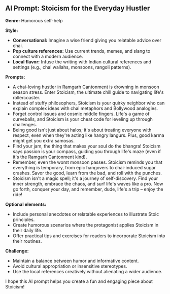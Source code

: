 ## AI Prompt: Stoicism for the Everyday Hustler

**Genre:** Humorous self-help

**Style:**

* **Conversational:** Imagine a wise friend giving you relatable advice over chai.
* **Pop culture references:** Use current trends, memes, and slang to connect with a modern audience.
* **Local flavor:** Infuse the writing with Indian cultural references and settings (e.g., chai wallahs, monsoons, rangoli patterns).

**Prompts:**

* A chai-loving hustler in Ramgarh Cantonment is drowning in monsoon season stress. Enter Stoicism, the ultimate chill guide to navigating life's rollercoaster.
* Instead of stuffy philosophers, Stoicism is your quirky neighbor who can explain complex ideas with chai metaphors and Bollywood analogies.
* Forget control issues and cosmic middle fingers. Life's a game of curveballs, and Stoicism is your cheat code for leveling up through challenges.
* Being good isn't just about halos; it's about treating everyone with respect, even when they're acting like hangry langurs. Plus, good karma might get you extra samosas.
* Find your jam, the thing that makes your soul do the bhangra! Stoicism says passion is your compass, guiding you through life's maze (even if it's the Ramgarh Cantonment kind).
* Remember, even the worst monsoon passes. Stoicism reminds you that everything is temporary, from epic hangovers to chai-induced sugar crashes. Savor the good, learn from the bad, and roll with the punches.
* Stoicism isn't a magic spell; it's a journey of self-discovery. Find your inner strength, embrace the chaos, and surf life's waves like a pro. Now go forth, conquer your day, and remember, dude, life's a trip – enjoy the ride!

**Optional elements:**

* Include personal anecdotes or relatable experiences to illustrate Stoic principles.
* Create humorous scenarios where the protagonist applies Stoicism in their daily life.
* Offer practical tips and exercises for readers to incorporate Stoicism into their routines.

**Challenge:** 

* Maintain a balance between humor and informative content.
* Avoid cultural appropriation or insensitive stereotypes.
* Use the local references creatively without alienating a wider audience.

I hope this AI prompt helps you create a fun and engaging piece about Stoicism!
